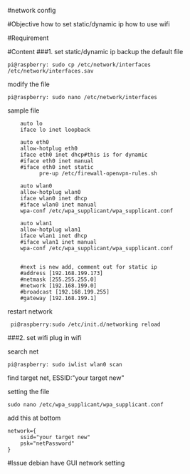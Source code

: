 #network config

#Objective
how to set static/dynamic ip
how to use wifi

#Requirement


#Content
###1. set static/dynamic ip
  backup the default file
  ```
  pi@raspberry: sudo cp /etc/network/interfaces /etc/network/interfaces.sav
  ```

  modify the file
  ```
  pi@raspberry: sudo nano /etc/network/interfaces
  ```

  sample file
  ```  
      auto lo
      iface lo inet loopback

      auto eth0
      allow-hotplug eth0
      iface eth0 inet dhcp#this is for dynamic
      #iface eth0 inet manual
      #iface eth0 inet static
            pre-up /etc/firewall-openvpn-rules.sh

      auto wlan0
      allow-hotplug wlan0
      iface wlan0 inet dhcp
      #iface wlan0 inet manual
      wpa-conf /etc/wpa_supplicant/wpa_supplicant.conf

      auto wlan1
      allow-hotplug wlan1
      iface wlan1 inet dhcp
      #iface wlan1 inet manual
      wpa-conf /etc/wpa_supplicant/wpa_supplicant.conf


      #next is new add, comment out for static ip
      #address [192.168.199.173]
      #netmask [255.255.255.0]
      #network [192.168.199.0]
      #broadcast [192.168.199.255]
      #gateway [192.168.199.1]
  ```

  restart network
  ```
   pi@raspberry:sudo /etc/init.d/networking reload
  ```

###2. set wifi
  plug in wifi

  search net
  ```
  pi@raspberry: sudo iwlist wlan0 scan
  ```

  find target net,
    ESSID:"your target new"

  setting the file
  ```
  sudo nano /etc/wpa_supplicant/wpa_supplicant.conf
  ```
  add this at bottom
  ```
  network={
      ssid="your target new"
      psk="netPassword"
  }
  ```

#Issue
debian have GUI network setting

